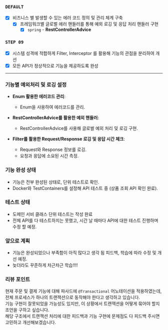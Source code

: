 ### **`DEFAULT`**

- [x] 비즈니스 별 발생할 수 있는 에러 코드 정의 및 관리 체계 구축
    - [x] 프레임워크별 글로벌 에러 핸들러를 통해 예외 로깅 및 응답 처리 핸들러 구현
        - [x] `spring` - **RestControllerAdvice**

### **`STEP 09`**

- [x] 시스템 성격에 적합하게 Filter, Interceptor 를 활용해 기능의 관점을 분리하여 개선
- [x] 모든 API가 정상적으로 기능을 제공하도록 완성

---

### 기능별 예외처리 및 로깅 설정

- **Enum 활용한 에러코드 관리**:
    - Enum을 사용하여 에러코드를 관리.
  

- **RestControllerAdvice를 활용한 예외 핸들러**:
    - RestControllerAdvice를 사용해 글로벌 예외 처리 및 로깅 구현.
  

- **Filter를 활용한 Request/Response 로깅 및 응답 시간 체크**:
    - Request와 Response 정보를 로깅.
    - 요청과 응답에 소요된 시간 측정.

### 기능 완성 상태

- 기능은 전부 완성된 상태로, 단위 테스트로 확인.
- Docker와 TestContainers를 설정해 API 테스트 중 (상품 조회 API 확인 완료).

### 테스트 상태
- 도메인 서비 클래스 단위 테스트는 작성 완료
- 전체 API를 다 테스트하지는 못했고, 시간 날 때마다 API에 대한 테스트 진행하며 수정 할 예정.

### 앞으로 계획

- 기능은 완성되었으나 부족함이 아직 많다고 생각 됨 피드백, 학습에 따라 수정 및 개선 예정.
- 늦더라도 꾸준하게 차근차근 학습!!!!

### 리뷰 포인트
현재 주문 및 결제 기능에 대해 파사드에 `@Transactional` 어노테이션을 적용하였는데,  
전체 프로세스가 하나의 트랜잭션으로 동작해야 한다고 생각하고 있습니다.  
기능 구현이 잘못되었을 가능성도 있지만, 이 상황에서 트랜잭션을 어떻게 묶어야 할지 조언을 구하고 싶습니다.  
해당 구조에서 트랜잭션 처리에 대한 피드백과 기능 구현에 문제점도 다 피드백 주시면 고민하고 개선해보겠습니다.
